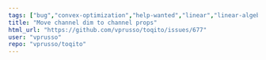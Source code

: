 ```yaml
---
tags: ["bug","convex-optimization","help-wanted","linear","linear-algebra","matrix-analysis","nonlocal-game","physics","python","python-3","python3","quantum","quantum-computing","quantum-information","quantum-information-science","quantum-information-theory","quantum-physics","quantum-programming","quantum-programming-language","research","semidefinite-programming","unitaryhack"]
title: "Move channel dim to channel props"
html_url: "https://github.com/vprusso/toqito/issues/677"
user: "vprusso"
repo: "vprusso/toqito"
---
```


